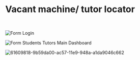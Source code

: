 
# Vacant machine/ tutor locator

</br>

![Form Login](https://user-images.githubusercontent.com/26520289/61609779-80876580-ac57-11e9-81a4-dbc63682d1e1.png)</br>

![Form Students Tutors Main Dashboard](https://user-images.githubusercontent.com/26520289/61609802-91d07200-ac57-11e9-8144-f1bdebb075d4.PNG) </br>

![61609818-9b59da00-ac57-11e9-948a-a1da9046c662](https://user-images.githubusercontent.com/26520289/90346378-a46ad580-e028-11ea-8102-a39a357a91d5.png)</br>


